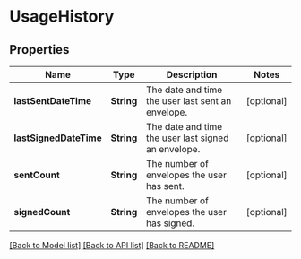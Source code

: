 # UsageHistory

## Properties
Name | Type | Description | Notes
------------ | ------------- | ------------- | -------------
**lastSentDateTime** | **String** | The date and time the user last sent an envelope.  | [optional] 
**lastSignedDateTime** | **String** | The date and time the user last signed an envelope. | [optional] 
**sentCount** | **String** | The number of envelopes the user has sent.  | [optional] 
**signedCount** | **String** | The number of envelopes the user has signed.  | [optional] 

[[Back to Model list]](../README.md#documentation-for-models) [[Back to API list]](../README.md#documentation-for-api-endpoints) [[Back to README]](../README.md)


